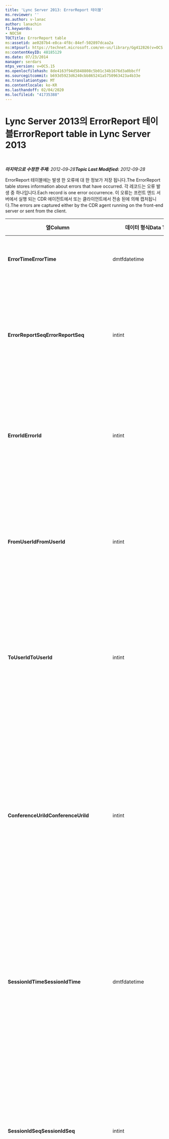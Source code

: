 ```yaml
---
title: 'Lync Server 2013: ErrorReport 테이블'
ms.reviewer: ''
ms.author: v-lanac
author: lanachin
f1.keywords:
- NOCSH
TOCTitle: ErrorReport table
ms:assetid: ae0287b4-e8ca-4f8c-84ef-502897dcaa2a
ms:mtpsurl: https://technet.microsoft.com/en-us/library/Gg412826(v=OCS.15)
ms:contentKeyID: 48185129
ms.date: 07/23/2014
manager: serdars
mtps_version: v=OCS.15
ms.openlocfilehash: 8de4163f94d5848808c5b01c34b1676d3a0bbcff
ms.sourcegitcommit: b693d5923d6240cbb865241a5750963423a4b33e
ms.translationtype: MT
ms.contentlocale: ko-KR
ms.lasthandoff: 02/04/2020
ms.locfileid: "41735388"
---
```

<div data-xmlns="http://www.w3.org/1999/xhtml">

<div class="topic" data-xmlns="http://www.w3.org/1999/xhtml" data-msxsl="urn:schemas-microsoft-com:xslt" data-cs="http://msdn.microsoft.com/en-us/">

<div data-asp="http://msdn2.microsoft.com/asp">

# <a name="errorreport-table-in-lync-server-2013"></a><span data-ttu-id="958f8-102">Lync Server 2013의 ErrorReport 테이블</span><span class="sxs-lookup"><span data-stu-id="958f8-102">ErrorReport table in Lync Server 2013</span></span>

</div>

<div id="mainSection">

<div id="mainBody">

<span> </span>

<span data-ttu-id="958f8-103">_**마지막으로 수정한 주제:** 2012-09-28_</span><span class="sxs-lookup"><span data-stu-id="958f8-103">_**Topic Last Modified:** 2012-09-28_</span></span>

<span data-ttu-id="958f8-104">ErrorReport 테이블에는 발생 한 오류에 대 한 정보가 저장 됩니다.</span><span class="sxs-lookup"><span data-stu-id="958f8-104">The ErrorReport table stores information about errors that have occurred.</span></span> <span data-ttu-id="958f8-105">각 레코드는 오류 발생 중 하나입니다.</span><span class="sxs-lookup"><span data-stu-id="958f8-105">Each record is one error occurrence.</span></span> <span data-ttu-id="958f8-106">이 오류는 프런트 엔드 서버에서 실행 되는 CDR 에이전트에서 또는 클라이언트에서 전송 된에 의해 캡처됩니다.</span><span class="sxs-lookup"><span data-stu-id="958f8-106">The errors are captured either by the CDR agent running on the front-end server or sent from the client.</span></span>


<table>
<colgroup>
<col style="width: 25%" />
<col style="width: 25%" />
<col style="width: 25%" />
<col style="width: 25%" />
</colgroup>
<thead>
<tr class="header">
<th><span data-ttu-id="958f8-107">열</span><span class="sxs-lookup"><span data-stu-id="958f8-107">Column</span></span></th>
<th><span data-ttu-id="958f8-108">데이터 형식</span><span class="sxs-lookup"><span data-stu-id="958f8-108">Data Type</span></span></th>
<th><span data-ttu-id="958f8-109">키/인덱스</span><span class="sxs-lookup"><span data-stu-id="958f8-109">Key/Index</span></span></th>
<th><span data-ttu-id="958f8-110">세부적인</span><span class="sxs-lookup"><span data-stu-id="958f8-110">Details</span></span></th>
</tr>
</thead>
<tbody>
<tr class="odd">
<td><p><span data-ttu-id="958f8-111"><strong>ErrorTime</strong></span><span class="sxs-lookup"><span data-stu-id="958f8-111"><strong>ErrorTime</strong></span></span></p></td>
<td><p><span data-ttu-id="958f8-112">dmtf</span><span class="sxs-lookup"><span data-stu-id="958f8-112">datetime</span></span></p></td>
<td><p><span data-ttu-id="958f8-113">주요한</span><span class="sxs-lookup"><span data-stu-id="958f8-113">Primary</span></span></p></td>
<td><p><span data-ttu-id="958f8-114">오류가 발생 한 날짜 및 시간입니다.</span><span class="sxs-lookup"><span data-stu-id="958f8-114">Date and time the error occurred.</span></span></p></td>
</tr>
<tr class="even">
<td><p><span data-ttu-id="958f8-115"><strong>ErrorReportSeq</strong></span><span class="sxs-lookup"><span data-stu-id="958f8-115"><strong>ErrorReportSeq</strong></span></span></p></td>
<td><p><span data-ttu-id="958f8-116">int</span><span class="sxs-lookup"><span data-stu-id="958f8-116">int</span></span></p></td>
<td><p><span data-ttu-id="958f8-117">주요한</span><span class="sxs-lookup"><span data-stu-id="958f8-117">Primary</span></span></p></td>
<td><p><span data-ttu-id="958f8-118">오류 보고서를 식별 하는 ID 번호입니다.</span><span class="sxs-lookup"><span data-stu-id="958f8-118">ID number to identify the error report.</span></span> <span data-ttu-id="958f8-119">오류 보고서를 고유 하 게 식별 하는 <strong>Errortime</strong> 과 함께 사용 됩니다.</span><span class="sxs-lookup"><span data-stu-id="958f8-119">Used in conjunction with <strong>ErrorTime</strong> to uniquely identify an error report.</span></span></p></td>
</tr>
<tr class="odd">
<td><p><span data-ttu-id="958f8-120"><strong>ErrorId</strong></span><span class="sxs-lookup"><span data-stu-id="958f8-120"><strong>ErrorId</strong></span></span></p></td>
<td><p><span data-ttu-id="958f8-121">int</span><span class="sxs-lookup"><span data-stu-id="958f8-121">int</span></span></p></td>
<td><p><span data-ttu-id="958f8-122">외부</span><span class="sxs-lookup"><span data-stu-id="958f8-122">Foreign</span></span></p></td>
<td><p><span data-ttu-id="958f8-123">오류 유형의 고유 ID입니다.</span><span class="sxs-lookup"><span data-stu-id="958f8-123">Unique ID of the error type.</span></span> <span data-ttu-id="958f8-124">자세한 내용은 <a href="lync-server-2013-errordef-table.md">Lync Server 2013의 Errordef 표</a> 를 참조 하세요.</span><span class="sxs-lookup"><span data-stu-id="958f8-124">See the <a href="lync-server-2013-errordef-table.md">ErrorDef table in Lync Server 2013</a> for more information.</span></span></p></td>
</tr>
<tr class="even">
<td><p><span data-ttu-id="958f8-125"><strong>FromUserId</strong></span><span class="sxs-lookup"><span data-stu-id="958f8-125"><strong>FromUserId</strong></span></span></p></td>
<td><p><span data-ttu-id="958f8-126">int</span><span class="sxs-lookup"><span data-stu-id="958f8-126">int</span></span></p></td>
<td><p><span data-ttu-id="958f8-127">외부</span><span class="sxs-lookup"><span data-stu-id="958f8-127">Foreign</span></span></p></td>
<td><p><span data-ttu-id="958f8-128">오류를 일으킨 요청을 시작한 사용자입니다.</span><span class="sxs-lookup"><span data-stu-id="958f8-128">User who originated the request that caused the error.</span></span> <span data-ttu-id="958f8-129">자세한 내용은 <a href="lync-server-2013-users-table.md">Lync Server 2013의 사용자 테이블</a> 을 참조 하세요.</span><span class="sxs-lookup"><span data-stu-id="958f8-129">See the <a href="lync-server-2013-users-table.md">Users table in Lync Server 2013</a> for more information.</span></span></p></td>
</tr>
<tr class="odd">
<td><p><span data-ttu-id="958f8-130"><strong>ToUserId</strong></span><span class="sxs-lookup"><span data-stu-id="958f8-130"><strong>ToUserId</strong></span></span></p></td>
<td><p><span data-ttu-id="958f8-131">int</span><span class="sxs-lookup"><span data-stu-id="958f8-131">int</span></span></p></td>
<td><p><span data-ttu-id="958f8-132">외부</span><span class="sxs-lookup"><span data-stu-id="958f8-132">Foreign</span></span></p></td>
<td><p><span data-ttu-id="958f8-133">오류가 발생 한 요청의 대상 사용자입니다.</span><span class="sxs-lookup"><span data-stu-id="958f8-133">Destination user for the request that caused the error.</span></span> <span data-ttu-id="958f8-134">자세한 내용은 <a href="lync-server-2013-users-table.md">Lync Server 2013의 사용자 테이블</a> 을 참조 하세요.</span><span class="sxs-lookup"><span data-stu-id="958f8-134">See the <a href="lync-server-2013-users-table.md">Users table in Lync Server 2013</a> for more information.</span></span></p></td>
</tr>
<tr class="even">
<td><p><span data-ttu-id="958f8-135"><strong>ConferenceUriId</strong></span><span class="sxs-lookup"><span data-stu-id="958f8-135"><strong>ConferenceUriId</strong></span></span></p></td>
<td><p><span data-ttu-id="958f8-136">int</span><span class="sxs-lookup"><span data-stu-id="958f8-136">int</span></span></p></td>
<td><p><span data-ttu-id="958f8-137">외부</span><span class="sxs-lookup"><span data-stu-id="958f8-137">Foreign</span></span></p></td>
<td><p><span data-ttu-id="958f8-138">오류와 관련 된 컨퍼런스 URI입니다.</span><span class="sxs-lookup"><span data-stu-id="958f8-138">Conference URI related to the error.</span></span> <span data-ttu-id="958f8-139">자세한 내용은 <a href="lync-server-2013-conferenceuris-table.md">Lync Server 2013의 ConferenceUris 테이블</a> 을 참조 하세요.</span><span class="sxs-lookup"><span data-stu-id="958f8-139">See the <a href="lync-server-2013-conferenceuris-table.md">ConferenceUris table in Lync Server 2013</a> for more information.</span></span> <span data-ttu-id="958f8-140">일반적으로 ConferenceUriId가 null이 아닌 경우 FromUserId 또는 ToUserId는 null입니다.</span><span class="sxs-lookup"><span data-stu-id="958f8-140">Typically, if ConferenceUriId is not null, then either FromUserId or ToUserId will be null.</span></span></p></td>
</tr>
<tr class="odd">
<td><p><span data-ttu-id="958f8-141"><strong>SessionIdTime</strong></span><span class="sxs-lookup"><span data-stu-id="958f8-141"><strong>SessionIdTime</strong></span></span></p></td>
<td><p><span data-ttu-id="958f8-142">dmtf</span><span class="sxs-lookup"><span data-stu-id="958f8-142">datetime</span></span></p></td>
<td><p><span data-ttu-id="958f8-143">외부</span><span class="sxs-lookup"><span data-stu-id="958f8-143">Foreign</span></span></p></td>
<td><p><span data-ttu-id="958f8-144">세션을 고유 하 게 식별 하는 <strong>Sessionidseq</strong> 와 함께 사용 됩니다.</span><span class="sxs-lookup"><span data-stu-id="958f8-144">Used in conjunction with <strong>SessionIdSeq</strong> to uniquely identify a session.</span></span> <span data-ttu-id="958f8-145">자세한 내용은 <a href="lync-server-2013-dialogs-table.md">Lync Server 2013의 대화 상자 표</a> 를 참조 하세요.</span><span class="sxs-lookup"><span data-stu-id="958f8-145">See the <a href="lync-server-2013-dialogs-table.md">Dialogs table in Lync Server 2013</a> for more information.</span></span></p></td>
</tr>
<tr class="even">
<td><p><span data-ttu-id="958f8-146"><strong>SessionIdSeq</strong></span><span class="sxs-lookup"><span data-stu-id="958f8-146"><strong>SessionIdSeq</strong></span></span></p></td>
<td><p><span data-ttu-id="958f8-147">int</span><span class="sxs-lookup"><span data-stu-id="958f8-147">int</span></span></p></td>
<td><p><span data-ttu-id="958f8-148">외부</span><span class="sxs-lookup"><span data-stu-id="958f8-148">Foreign</span></span></p></td>
<td><p><span data-ttu-id="958f8-149">세션을 식별 하는 ID 번호입니다.</span><span class="sxs-lookup"><span data-stu-id="958f8-149">ID number to identify the session.</span></span> <span data-ttu-id="958f8-150">세션을 고유 하 게 식별 하는 <strong>Sessionidtime</strong> 과 함께 사용 됩니다.</span><span class="sxs-lookup"><span data-stu-id="958f8-150">Used in conjunction with <strong>SessionIdTime</strong> to uniquely identify a session.</span></span> <span data-ttu-id="958f8-151">자세한 내용은 <a href="lync-server-2013-dialogs-table.md">Lync Server 2013의 대화 상자 표</a> 를 참조 하세요.</span><span class="sxs-lookup"><span data-stu-id="958f8-151">See the <a href="lync-server-2013-dialogs-table.md">Dialogs table in Lync Server 2013</a> for more information.</span></span></p></td>
</tr>
<tr class="odd">
<td><p><span data-ttu-id="958f8-152"><strong>SourceId</strong></span><span class="sxs-lookup"><span data-stu-id="958f8-152"><strong>SourceId</strong></span></span></p></td>
<td><p><span data-ttu-id="958f8-153">int</span><span class="sxs-lookup"><span data-stu-id="958f8-153">int</span></span></p></td>
<td><p><span data-ttu-id="958f8-154">외부</span><span class="sxs-lookup"><span data-stu-id="958f8-154">Foreign</span></span></p></td>
<td><p><span data-ttu-id="958f8-155">오류 보고서를 보낸 서버 (보고서가 서버 구성 요소에서 전송 되는 경우)</span><span class="sxs-lookup"><span data-stu-id="958f8-155">Server that sent the error report (if the report is being sent from a server component).</span></span> <span data-ttu-id="958f8-156">자세한 내용은 <a href="lync-server-2013-servers-table.md">Lync Server 2013의 서버 테이블</a> 을 참조 하세요.</span><span class="sxs-lookup"><span data-stu-id="958f8-156">See the <a href="lync-server-2013-servers-table.md">Servers table in Lync Server 2013</a> for more information.</span></span></p>
<p><span data-ttu-id="958f8-157">이 필드는 Microsoft Lync Server 2013에서 도입 되었습니다.</span><span class="sxs-lookup"><span data-stu-id="958f8-157">This field was introduced in Microsoft Lync Server 2013.</span></span></p></td>
</tr>
<tr class="even">
<td><p><span data-ttu-id="958f8-158"><strong>ApplicationId</strong></span><span class="sxs-lookup"><span data-stu-id="958f8-158"><strong>ApplicationId</strong></span></span></p></td>
<td><p><span data-ttu-id="958f8-159">int</span><span class="sxs-lookup"><span data-stu-id="958f8-159">int</span></span></p></td>
<td><p><span data-ttu-id="958f8-160">외부</span><span class="sxs-lookup"><span data-stu-id="958f8-160">Foreign</span></span></p></td>
<td><p><span data-ttu-id="958f8-161">오류 보고서를 보낸 서버 (보고서가 서버 구성 요소에서 전송 되는 경우)</span><span class="sxs-lookup"><span data-stu-id="958f8-161">Server that sent the error report (if the report is being sent from a server component).</span></span> <span data-ttu-id="958f8-162">자세한 내용은 <a href="lync-server-2013-application-table.md">Lync Server 2013의 응용 프로그램 테이블</a> 을 참조 하세요.</span><span class="sxs-lookup"><span data-stu-id="958f8-162">See the <a href="lync-server-2013-application-table.md">Application table in Lync Server 2013</a> for more information.</span></span></p>
<p><span data-ttu-id="958f8-163">이 필드는 Microsoft Lync Server 2013에서 도입 되었습니다.</span><span class="sxs-lookup"><span data-stu-id="958f8-163">This field was introduced in Microsoft Lync Server 2013.</span></span></p></td>
</tr>
<tr class="odd">
<td><p><span data-ttu-id="958f8-164"><strong>MsDiagHeader</strong></span><span class="sxs-lookup"><span data-stu-id="958f8-164"><strong>MsDiagHeader</strong></span></span></p></td>
<td><p><span data-ttu-id="958f8-165">이미지</span><span class="sxs-lookup"><span data-stu-id="958f8-165">image</span></span></p></td>
<td><p> </p></td>
<td><p><span data-ttu-id="958f8-166">오류에 대 한 추가 정보입니다.</span><span class="sxs-lookup"><span data-stu-id="958f8-166">More information about the error.</span></span></p>
<p><span data-ttu-id="958f8-167">이 구문을 사용 하 여이 데이터를 텍스트 형식으로 변환할 수 있습니다.</span><span class="sxs-lookup"><span data-stu-id="958f8-167">This data can be converted to text format by using this syntax:</span></span></p>
<p><code>cast(cast(Detail as varbinary(max)) as varchar(max)) </code></p></td>
</tr>
<tr class="even">
<td><p><span data-ttu-id="958f8-168"><strong>ClientVersionId</strong></span><span class="sxs-lookup"><span data-stu-id="958f8-168"><strong>ClientVersionId</strong></span></span></p></td>
<td><p><span data-ttu-id="958f8-169">int</span><span class="sxs-lookup"><span data-stu-id="958f8-169">int</span></span></p></td>
<td><p><span data-ttu-id="958f8-170">외부</span><span class="sxs-lookup"><span data-stu-id="958f8-170">Foreign</span></span></p></td>
<td><p><span data-ttu-id="958f8-171">오류 보고서를 보내는 끝점의 클라이언트 버전입니다.</span><span class="sxs-lookup"><span data-stu-id="958f8-171">The client version of endpoint that sends the error report.</span></span> <span data-ttu-id="958f8-172">자세한 내용은 <a href="lync-server-2013-clientversions-table.md">Lync Server 2013의 Clientversions 테이블</a> 을 참조 하세요.</span><span class="sxs-lookup"><span data-stu-id="958f8-172">See the <a href="lync-server-2013-clientversions-table.md">ClientVersions table in Lync Server 2013</a> for more information.</span></span></p></td>
</tr>
<tr class="odd">
<td><p><span data-ttu-id="958f8-173"><strong>IsCapturedByServer</strong></span><span class="sxs-lookup"><span data-stu-id="958f8-173"><strong>IsCapturedByServer</strong></span></span></p></td>
<td><p><span data-ttu-id="958f8-174">다소</span><span class="sxs-lookup"><span data-stu-id="958f8-174">bit</span></span></p></td>
<td></td>
<td><p><span data-ttu-id="958f8-175">프런트 엔드 서버에서 실행 중이거나 클라이언트가 보낸 CDR 에이전트에서 캡처한 오류 보고서입니다.</span><span class="sxs-lookup"><span data-stu-id="958f8-175">Is the error report captured by the CDR agent running on the front-end server, or sent by the client.</span></span></p></td>
</tr>
<tr class="even">
<td><p><span data-ttu-id="958f8-176"><strong>플래그</strong></span><span class="sxs-lookup"><span data-stu-id="958f8-176"><strong>Flag</strong></span></span></p></td>
<td><p><span data-ttu-id="958f8-177">smallint</span><span class="sxs-lookup"><span data-stu-id="958f8-177">smallint</span></span></p></td>
<td></td>
<td><p><span data-ttu-id="958f8-178">나중에 사용 하기 위해 예약 되어 있습니다.</span><span class="sxs-lookup"><span data-stu-id="958f8-178">Reserved for future use.</span></span></p></td>
</tr>
<tr class="odd">
<td><p><span data-ttu-id="958f8-179"><strong>TelemetryId</strong></span><span class="sxs-lookup"><span data-stu-id="958f8-179"><strong>TelemetryId</strong></span></span></p></td>
<td><p><span data-ttu-id="958f8-180">uniqueIdentifier</span><span class="sxs-lookup"><span data-stu-id="958f8-180">uniqueIdentifier</span></span></p></td>
<td></td>
<td><p><span data-ttu-id="958f8-181">고유한 식별자는 회의에 관련 된 다양 한 구성 요소에 대 한 조인 시간 정보를 연결 합니다.</span><span class="sxs-lookup"><span data-stu-id="958f8-181">Unique identifier correlating join time information for the different components involved in a conference.</span></span></p>
<p><span data-ttu-id="958f8-182">이 필드는 Microsoft Lync Server 2013에서 도입 되었습니다.</span><span class="sxs-lookup"><span data-stu-id="958f8-182">This field was introduced in Microsoft Lync Server 2013.</span></span></p></td>
</tr>
<tr class="even">
<td><p><span data-ttu-id="958f8-183"><strong>SessionSetupTime 시간</strong></span><span class="sxs-lookup"><span data-stu-id="958f8-183"><strong>SessionSetupTime</strong></span></span></p></td>
<td><p><span data-ttu-id="958f8-184">int</span><span class="sxs-lookup"><span data-stu-id="958f8-184">int</span></span></p></td>
<td></td>
<td><p><span data-ttu-id="958f8-185">특정 구성 요소가 컨퍼런스에 참가 하는 데 필요한 시간 (밀리초 단위)입니다.</span><span class="sxs-lookup"><span data-stu-id="958f8-185">Time (in milliseconds) required for a specific component to join a conference.</span></span></p>
<p><span data-ttu-id="958f8-186">이 필드는 Microsoft Lync Server 2013에서 도입 되었습니다.</span><span class="sxs-lookup"><span data-stu-id="958f8-186">This field was introduced in Microsoft Lync Server 2013.</span></span></p></td>
</tr>
<tr class="odd">
<td><p><span data-ttu-id="958f8-187"><strong>ServerId</strong></span><span class="sxs-lookup"><span data-stu-id="958f8-187"><strong>ServerId</strong></span></span></p></td>
<td><p><span data-ttu-id="958f8-188">int</span><span class="sxs-lookup"><span data-stu-id="958f8-188">int</span></span></p></td>
<td><p><span data-ttu-id="958f8-189">외부</span><span class="sxs-lookup"><span data-stu-id="958f8-189">Foreign</span></span></p></td>
<td><p><span data-ttu-id="958f8-190">오류 보고서를 생성 한 서버의 정규화 된 도메인 이름을 나타냅니다.</span><span class="sxs-lookup"><span data-stu-id="958f8-190">Represents the fully qualified domain name of the server that generated the error report.</span></span></p></td>
</tr>
<tr class="even">
<td><p><span data-ttu-id="958f8-191"><strong>PoolId</strong></span><span class="sxs-lookup"><span data-stu-id="958f8-191"><strong>PoolId</strong></span></span></p></td>
<td><p><span data-ttu-id="958f8-192">int</span><span class="sxs-lookup"><span data-stu-id="958f8-192">int</span></span></p></td>
<td><p><span data-ttu-id="958f8-193">외부</span><span class="sxs-lookup"><span data-stu-id="958f8-193">Foreign</span></span></p></td>
<td><p><span data-ttu-id="958f8-194">오류 보고서가 생성 된 풀의 정규화 된 도메인 이름을 나타냅니다.</span><span class="sxs-lookup"><span data-stu-id="958f8-194">Represents the fully qualified domain name of the pool where the error report was generated.</span></span></p></td>
</tr>
</tbody>
</table>


</div>

<span> </span>

</div>

</div>

</div>

